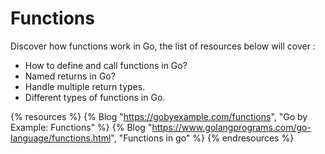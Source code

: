 # Functions

Discover how functions work in Go, the list of resources below will cover :

 - How to define and call functions in Go?
 - Named returns in Go?
 - Handle multiple return types.
 - Different types of functions in Go.
 
{% resources %}
  {% Blog "https://gobyexample.com/functions", "Go by Example: Functions" %}
  {% Blog "https://www.golangprograms.com/go-language/functions.html", "Functions in go" %}
{% endresources %}
